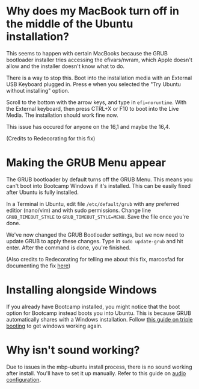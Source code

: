 # Why does my MacBook turn off in the middle of the Ubuntu installation?

This seems to happen with certain MacBooks because the GRUB bootloader installer tries accessing the efivars/nvram, which Apple doesn't allow and the installer doesn't know what to do.

There is a way to stop this. Boot into the installation media with an External USB Keyboard plugged in. Press e when you selected the "Try Ubuntu without installing" option.

Scroll to the bottom with the arrow keys, and type in ``efi=noruntime``. With the External keyboard, then press CTRL+X or F10 to boot into the Live Media. The installation should work fine now.

This issue has occured for anyone on the 16,1 and maybe the 16,4.

(Credits to Redecorating for this fix)

# Making the GRUB Menu appear

The GRUB bootloader by default turns off the GRUB Menu. This means you can't boot into Bootcamp Windows if it's installed. This can be easily fixed after Ubuntu is fully installed.

In a Terminal in Ubuntu, edit file ``/etc/default/grub`` with any preferred editior (nano/vim) and with sudo permissions. Change line ``GRUB_TIMEOUT_STYLE`` to ``GRUB_TIMEOUT_STYLE=MENU``. Save the file once you're done.

We've now changed the GRUB Bootloader settings, but we now need to update GRUB to apply these changes. Type in ``sudo update-grub`` and hit enter. After the command is done, you're finished.

(Also credits to Redecorating for telling me about this fix, marcosfad for documenting the fix [here](https://github.com/marcosfad/mbp-ubuntu#activate-grub-menu))

# Installing alongside Windows

If you already have Bootcamp installed, you might notice that the boot option for Bootcamp instead boots you into Ubuntu. This is because GRUB automatically shares with a Windows installation. Follow [this guide on triple booting](https://wiki.t2linux.org/guides/windows/#if-windows-is-installed-first) to get windows working again.

# Why isn't sound working?

Due to issues in the mbp-ubuntu install process, there is no sound working after install. You'll have to set it up manually.
Refer to this guide on [audio configuration](https://wiki.t2linux.org/guides/audio-config).
